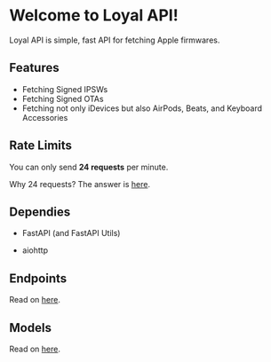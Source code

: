 # Welcome to Loyal API!

Loyal API is simple, fast API for fetching Apple firmwares.

## Features

* Fetching Signed IPSWs
* Fetching Signed OTAs
* Fetching not only iDevices but also AirPods, Beats, and Keyboard Accessories

## Rate Limits

You can only send **24 requests** per minute.

Why 24 requests? The answer is [here](https://www.youtube.com/watch?v=iSw5EJUI4Fw).

## Dependies

* FastAPI (and FastAPI Utils)

* aiohttp

## Endpoints

Read on [here](./endpoints.md).

## Models

Read on [here](./model.md).


